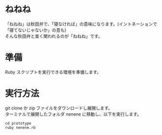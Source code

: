 # ねねね

「ねねね」は秋田弁で、「寝なければ」の意味になります。(イントネーションで「寝てないじゃないか」の意も)   
そんな秋田弁と楽く関われるのが「ねねね」です。

# 準備

Ruby スクリプトを実行できる環境を準備します。

# 実行方法

git clone か zip ファイルをダウンロードし展開します。  
ターミナルで展開したフォルダ nenene に移動し、以下を実行します。

```
cd prototype
ruby nenene.rb
```
